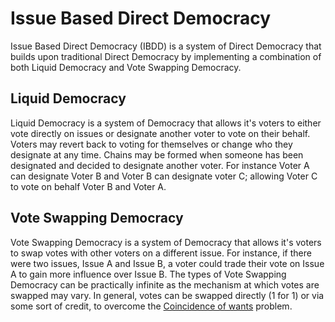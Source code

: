 # Issue Based Direct Democracy

Issue Based Direct Democracy (IBDD) is a system of Direct Democracy that builds upon traditional Direct Democracy by implementing a combination of both Liquid Democracy and Vote Swapping Democracy.

## Liquid Democracy

Liquid Democracy is a system of Democracy that allows it's voters to either vote directly on issues or designate another voter to vote on their behalf. Voters may revert back to voting for themselves or change who they designate at any time. Chains may be formed when someone has been designated and decided to designate another voter. For instance Voter A can designate Voter B and Voter B can designate voter C; allowing Voter C to vote on behalf Voter B and Voter A.

## Vote Swapping Democracy

Vote Swapping Democracy is a system of Democracy that allows it's voters to swap votes with other voters on a different issue. For instance, if there were two issues, Issue A and Issue B, a voter could trade their vote on Issue A to gain more influence over Issue B. The types of Vote Swapping Democracy can be practically infinite as the mechanism at which votes are swapped may vary. In general, votes can be swapped directly (1 for 1) or via some sort of credit, to overcome the [Coincidence of wants](https://en.wikipedia.org/wiki/Coincidence_of_wants) problem. 
